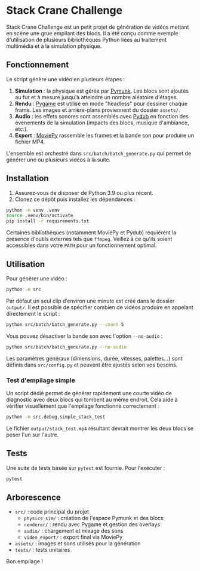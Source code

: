 # Stack Crane Challenge

Stack Crane Challenge est un petit projet de génération de vidéos mettant en scène une grue empilant des blocs.
Il a été conçu comme exemple d'utilisation de plusieurs bibliothèques Python liées au traitement multimédia et
à la simulation physique.

## Fonctionnement

Le script génère une vidéo en plusieurs étapes :

1. **Simulation** : la physique est gérée par [Pymunk](https://www.pymunk.org/). Les blocs sont ajoutés au fur et à mesure
   jusqu'à atteindre un nombre aléatoire d'étages.
2. **Rendu** : [Pygame](https://www.pygame.org/) est utilisé en mode "headless" pour dessiner chaque frame. Les images et
   arrière-plans proviennent du dossier `assets/`.
3. **Audio** : les effets sonores sont assemblés avec [Pydub](https://github.com/jiaaro/pydub) en fonction des événements de la
   simulation (impacts des blocs, musique d'ambiance, etc.).
4. **Export** : [MoviePy](https://zulko.github.io/moviepy/) rassemble les frames et la bande son pour produire un fichier MP4.

L'ensemble est orchestré dans `src/batch/batch_generate.py` qui permet de générer une ou plusieurs vidéos à la suite.

## Installation

1. Assurez‑vous de disposer de Python 3.9 ou plus récent.
2. Clonez ce dépôt puis installez les dépendances :

```bash
python -m venv .venv
source .venv/bin/activate
pip install -r requirements.txt
```

Certaines bibliothèques (notamment MoviePy et Pydub) requièrent la présence d'outils externes tels que `ffmpeg`. Veillez à ce
qu'ils soient accessibles dans votre `PATH` pour un fonctionnement optimal.

## Utilisation

Pour générer une vidéo :

```bash
python -m src
```

Par défaut un seul clip d’environ une minute est créé dans le dossier `output/`. Il est possible de spécifier combien de
vidéos produire en appelant directement le script :

```bash
python src/batch/batch_generate.py --count 5
```

Vous pouvez désactiver la bande son avec l'option `--no-audio` :

```bash
python src/batch/batch_generate.py --no-audio
```

Les paramètres généraux (dimensions, durée, vitesses, palettes…) sont définis dans `src/config.py` et peuvent être ajustés
selon vos besoins.

### Test d'empilage simple

Un script dédié permet de générer rapidement une courte vidéo de diagnostic avec
deux blocs qui tombent au même endroit. Cela aide à vérifier visuellement que
l'empilage fonctionne correctement :

```bash
python -m src.debug.simple_stack_test
```

Le fichier `output/stack_test.mp4` résultant devrait montrer les deux blocs se
poser l'un sur l'autre.

## Tests

Une suite de tests basée sur `pytest` est fournie. Pour l'exécuter :

```bash
pytest
```

## Arborescence

- `src/` : code principal du projet
  - `physics_sim/` : création de l'espace Pymunk et des blocs
  - `renderer/` : rendu avec Pygame et gestion des overlays
  - `audio/` : chargement et mixage des sons
  - `video_export/` : export final via MoviePy
- `assets/` : images et sons utilisés pour la génération
- `tests/` : tests unitaires

Bon empilage !
